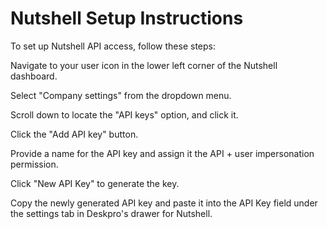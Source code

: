 # Nutshell Setup Instructions

To set up Nutshell API access, follow these steps:

Navigate to your user icon in the lower left corner of the Nutshell dashboard.

Select "Company settings" from the dropdown menu.

Scroll down to locate the "API keys" option, and click it.

Click the "Add API key" button.

Provide a name for the API key and assign it the API + user impersonation permission.

Click "New API Key" to generate the key.

Copy the newly generated API key and paste it into the API Key field under the settings tab in Deskpro's drawer for Nutshell.
